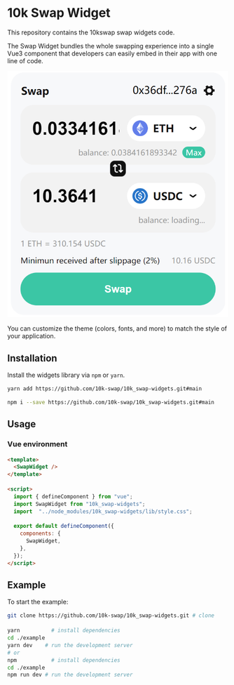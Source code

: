 # 10k Swap Widget

This repository contains the 10kswap swap widgets code.

The Swap Widget bundles the whole swapping experience into a single Vue3 component that developers can easily embed in their app with one line of code.

![swap widget screenshot](https://github.com/10k-swap/10k_swap-widgets/blob/main/widget-screenshot.jpg)

You can customize the theme (colors, fonts, and more) to match the style of your application.

## Installation

Install the widgets library via `npm` or `yarn`.

```bash
yarn add https://github.com/10k-swap/10k_swap-widgets.git#main
```

```bash
npm i --save https://github.com/10k-swap/10k_swap-widgets.git#main
```

## Usage

### Vue environment

```html
<template>
  <SwapWidget />
</template>

<script>
  import { defineComponent } from "vue";
  import SwapWidget from "10k_swap-widgets";
  import  "../node_modules/10k_swap-widgets/lib/style.css";

  export default defineComponent({
    components: {
      SwapWidget,
    },
  });
</script>
```

## Example

To start the example:

```bash
git clone https://github.com/10k-swap/10k_swap-widgets.git # clone

yarn          # install dependencies
cd ./example
yarn dev    # run the development server
# or
npm           # install dependencies
cd ./example
npm run dev # run the development server
```
